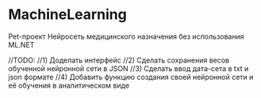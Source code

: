 # MachineLearning
Pet-проект Нейросеть медицинского назначения без использования ML.NET


//TODO:
//1) Доделать интерфейс
//2) Сделать сохранения весов обученной нейронной сети в JSON 
//3) Сделать ввод дата-сета в txt и json формате
//4) Добавить функцию создания своей нейронной сети и её обучения в аналитическом виде
